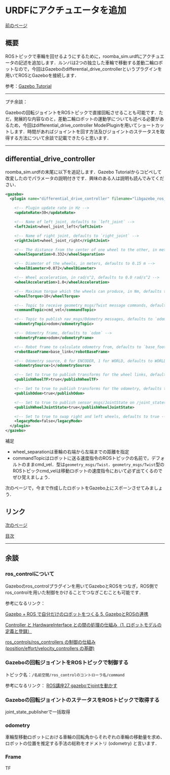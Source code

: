# URDFにアクチュエータを追加

[前のページ](../physical_quantity/)

## 概要

ROSトピックで車輪を回せるようにするために，roomba_sim.urdfにアクチュエータの記述を追加します．ルンバは2つの独立した車輪で移動する差動二輪ロボットなので，今回はGazeboのdifferential_drive_controllerというプラグインを用いてROSとGazeboを接続します．

参考：[Gazebo Tutorial](http://gazebosim.org/tutorials?tut=ros_gzplugins)

---
プチ余談：

Gazeboの回転ジョイントをROSトピックで直接回転させることも可能です．ただ，発展的な内容なのと，差動二輪ロボットの運動学についても述べる必要があるため，今回はdifferential_drive_controller ModelPluginを用いてショートカットします．時間があればジョイントを回す方法及びジョイントのステータスを取得する方法について余談で記載できたらと思います．

---

## differential_drive_controller

roomba_sim.urdfの末尾に以下を追記します．Gazebo Tutorialからコピペして改変したのでパラメータの説明付きです．興味のある人は説明も読んでみてください．

```xml
<gazebo>
  <plugin name="differential_drive_controller" filename="libgazebo_ros_diff_drive.so">

    <!-- Plugin update rate in Hz -->
    <updateRate>30</updateRate>

    <!-- Name of left joint, defaults to `left_joint` -->
    <leftJoint>wheel_joint_left</leftJoint>

    <!-- Name of right joint, defaults to `right_joint` -->
    <rightJoint>wheel_joint_right</rightJoint>

    <!-- The distance from the center of one wheel to the other, in meters, defaults to 0.34 m -->
    <wheelSeparation>0.332</wheelSeparation>

    <!-- Diameter of the wheels, in meters, defaults to 0.15 m -->
    <wheelDiameter>0.072</wheelDiameter>

    <!-- Wheel acceleration, in rad/s^2, defaults to 0.0 rad/s^2 -->
    <wheelAcceleration>1.0</wheelAcceleration>

    <!-- Maximum torque which the wheels can produce, in Nm, defaults to 5 Nm -->
    <wheelTorque>10</wheelTorque>

    <!-- Topic to receive geometry_msgs/Twist message commands, defaults to `cmd_vel` -->
    <commandTopic>cmd_vel</commandTopic>

    <!-- Topic to publish nav_msgs/Odometry messages, defaults to `odom` -->
    <odometryTopic>odom</odometryTopic>

    <!-- Odometry frame, defaults to `odom` -->
    <odometryFrame>odom</odometryFrame>

    <!-- Robot frame to calculate odometry from, defaults to `base_footprint` -->
    <robotBaseFrame>base_link</robotBaseFrame>

    <!-- Odometry source, 0 for ENCODER, 1 for WORLD, defaults to WORLD -->
    <odometrySource>1</odometrySource>

    <!-- Set to true to publish transforms for the wheel links, defaults to false -->
    <publishWheelTF>true</publishWheelTF>

    <!-- Set to true to publish transforms for the odometry, defaults to true -->
    <publishOdom>true</publishOdom>

    <!-- Set to true to publish sensor_msgs/JointState on /joint_states for the wheel joints, defaults to false -->
    <publishWheelJointState>true</publishWheelJointState>

    <!-- Set to true to swap right and left wheels, defaults to true -->
    <legacyMode>false</legacyMode>
  </plugin>
</gazebo>
```

補足
- wheel_separationは車輪の右端から左端までの距離を指定
- commandTopicはロボットに送る速度指令のROSトピックの名前で，デフォルトのままcmd_vel．型は`geometry_msgs/Twist`．`geometry_msgs/Twist`型のROSトピックcmd_velは移動ロボットの速度指令において必ず出てくるのでぜひ覚えましょう．

次のページで，今まで作成したロボットをGazebo上にスポーンさせてみましょう．

## リンク

[次のページ](../spawn/)

[目次](../../)



---

## 余談
### ros_controlについて
Gazeboのros_controlプラグインを用いてGazeboとROSをつなぎ，ROS側でros_controlを用いた制御をかけることでつなぎこむことも可能です．

参考になるリンク：

[Gazebo + ROS で自分だけのロボットをつくる 5. GazeboとROSの連携](https://qiita.com/RyodoTanaka/items/6fa7e45f98b55376a95b)

[Controller と HardwareInterface との間の処理の仕組み（1. ロボットモデルの定義と登録）](https://qiita.com/MoriKen/items/613635b90f3a98042dc5)


[ros_controls/ros_controllers の制御の仕組み (position/effort/velocity_controllers の基礎)](https://qiita.com/MoriKen/items/78b0ad8c1eae257646dd)



### Gazeboの回転ジョイントをROSトピックで制御する
トピック名：`/名前空間/ros_controlのコントローラ名/command`

参考になるリンク：
[ROS講座27 gazeboでjointを動かす](https://qiita.com/srs/items/8868a8bef3752c3464a2)

### Gazeboの回転ジョイントのステータスをROSトピックで取得する
joint_state_publisherで一括取得
### odometry
車輪型移動ロボットにおける車輪の回転角からそれぞれの車輪の移動量を求め、ロボットの位置を推定する手法の総称をオドメトリ (odometry) と言います．
### Frame
TF